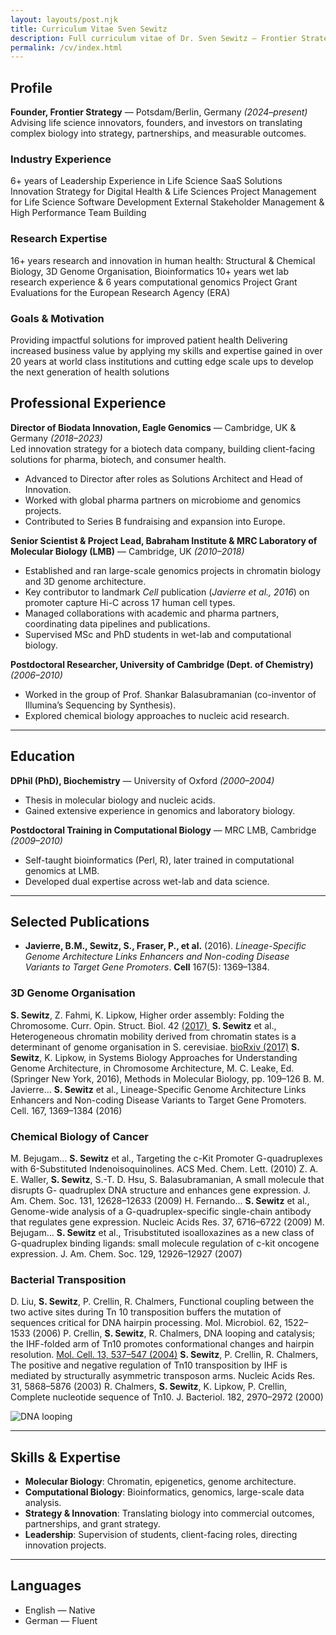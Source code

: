 ```yaml
---
layout: layouts/post.njk
title: Curriculum Vitae Sven Sewitz
description: Full curriculum vitae of Dr. Sven Sewitz — Frontier Strategy
permalink: /cv/index.html
---
```



## Profile


**Founder, Frontier Strategy** — Potsdam/Berlin, Germany *(2024–present)*  
Advising life science innovators, founders, and investors on translating complex biology into strategy, partnerships, and measurable outcomes.  


### Industry Experience

6+ years of Leadership Experience in Life Science SaaS Solutions
Innovation Strategy for Digital Health & Life Sciences
Project Management for Life Science Software Development
External Stakeholder Management & High Performance Team Building



### Research Expertise

16+ years research and innovation in human health:
Structural & Chemical Biology, 3D Genome Organisation, Bioinformatics
10+ years wet lab research experience & 6 years computational genomics
Project Grant Evaluations for the European Research Agency (ERA)



### Goals & Motivation

Providing impactful solutions for improved patient health 
Delivering increased business value by applying my skills and expertise gained in over 20 years at world class institutions and cutting edge scale ups to develop the next generation of health solutions




## Professional Experience


**Director of Biodata Innovation, Eagle Genomics** — Cambridge, UK & Germany *(2018–2023)*  
Led innovation strategy for a biotech data company, building client-facing solutions for pharma, biotech, and consumer health.  
- Advanced to Director after roles as Solutions Architect and Head of Innovation.  
- Worked with global pharma partners on microbiome and genomics projects.  
- Contributed to Series B fundraising and expansion into Europe.  

**Senior Scientist & Project Lead, Babraham Institute & MRC Laboratory of Molecular Biology (LMB)** — Cambridge, UK *(2010–2018)*  
- Established and ran large-scale genomics projects in chromatin biology and 3D genome architecture.  
- Key contributor to landmark *Cell* publication (*Javierre et al., 2016*) on promoter capture Hi-C across 17 human cell types.  
- Managed collaborations with academic and pharma partners, coordinating data pipelines and publications.  
- Supervised MSc and PhD students in wet-lab and computational biology.  

**Postdoctoral Researcher, University of Cambridge (Dept. of Chemistry)** *(2006–2010)*  
- Worked in the group of Prof. Shankar Balasubramanian (co-inventor of Illumina’s Sequencing by Synthesis).  
- Explored chemical biology approaches to nucleic acid research.  

---

## Education

**DPhil (PhD), Biochemistry** — University of Oxford *(2000–2004)*  
- Thesis in molecular biology and nucleic acids.  
- Gained extensive experience in genomics and laboratory biology.  

**Postdoctoral Training in Computational Biology** — MRC LMB, Cambridge *(2009–2010)*  
- Self-taught bioinformatics (Perl, R), later trained in computational genomics at LMB.  
- Developed dual expertise across wet-lab and data science.  

---

## Selected Publications

- **Javierre, B.M., Sewitz, S., Fraser, P., et al.** (2016). *Lineage-Specific Genome Architecture Links Enhancers and Non-coding Disease Variants to Target Gene Promoters*. **Cell** 167(5): 1369–1384.  


### 3D Genome Organisation
**S. Sewitz**, Z. Fahmi, K. Lipkow, Higher order assembly: Folding the Chromosome. Curr. Opin. Struct. Biol. 42 [(2017) ](https://pubmed.ncbi.nlm.nih.gov/28284913/)
**S. Sewitz** et al., Heterogeneous chromatin mobility derived from chromatin states is a determinant of genome organisation in S. cerevisiae. [bioRxiv (2017)](https://doi.org/10.1101/106344)
**S. Sewitz**, K. Lipkow, in Systems Biology Approaches for Understanding Genome Architecture, in Chromosome Architecture, M. C. Leake, Ed. (Springer New York, 2016), Methods in Molecular Biology, pp. 109–126 
B. M. Javierre... **S. Sewitz** et al., Lineage-Specific Genome Architecture Links Enhancers and Non-coding Disease Variants to Target Gene Promoters. Cell. 167, 1369–1384 (2016) 

### Chemical Biology of Cancer
M. Bejugam... **S. Sewitz** et al., Targeting the c-Kit Promoter G-quadruplexes with 6-Substituted Indenoisoquinolines. ACS Med. Chem. Lett. (2010) 
Z. A. E. Waller, **S. Sewitz**, S.-T. D. Hsu, S. Balasubramanian, A small molecule that disrupts G- quadruplex DNA structure and enhances gene expression. J. Am. Chem. Soc. 131, 12628–12633 (2009) 
H. Fernando... **S. Sewitz** et al., Genome-wide analysis of a G-quadruplex-specific single-chain antibody that regulates gene expression. Nucleic Acids Res. 37, 6716–6722 (2009) 
M. Bejugam... **S. Sewitz** et al., Trisubstituted isoalloxazines as a new class of G-quadruplex binding ligands: small molecule regulation of c-kit oncogene expression. J. Am. Chem. Soc. 129, 12926–12927 (2007) 

### Bacterial Transposition
D. Liu, **S. Sewitz**, P. Crellin, R. Chalmers, Functional coupling between the two active sites during Tn 10 transposition buffers the mutation of sequences critical for DNA hairpin processing. Mol. Microbiol. 62, 1522–1533 (2006) 
P. Crellin, **S. Sewitz**, R. Chalmers, DNA looping and catalysis; the IHF-folded arm of Tn10 promotes conformational changes and hairpin resolution. [Mol. Cell. 13, 537–547 (2004)](https://www.cell.com/molecular-cell/fulltext/S1097-2765(04)00052-8?_returnURL=https%3A%2F%2Flinkinghub.elsevier.com%2Fretrieve%2Fpii%2FS1097276504000528%3Fshowall%3Dtrue) 
**S. Sewitz**, P. Crellin, R. Chalmers, The positive and negative regulation of Tn10 transposition by IHF is mediated by structurally asymmetric transposon arms. Nucleic Acids Res. 31, 5868–5876 (2003) 
R. Chalmers, **S. Sewitz**, K. Lipkow, P. Crellin, Complete nucleotide sequence of Tn10. J. Bacteriol. 182, 2970–2972 (2000)

![DNA looping](/images/cover.jpg)


---

## Skills & Expertise

- **Molecular Biology**: Chromatin, epigenetics, genome architecture.  
- **Computational Biology**: Bioinformatics, genomics, large-scale data analysis.  
- **Strategy & Innovation**: Translating biology into commercial outcomes, partnerships, and grant strategy.  
- **Leadership**: Supervision of students, client-facing roles, directing innovation projects.  

---

## Languages

- English — Native  
- German — Fluent  

